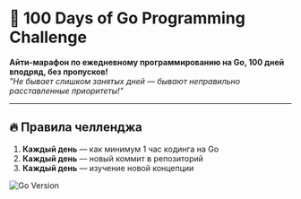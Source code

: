 # 🚀 100 Days of Go Programming Challenge

**Айти-марафон по ежедневному программированию на Go, 100 дней вподряд, без пропусков!**  
_"Не бывает слишком занятых дней — бывают неправильно расставленные приоритеты!"_

---

## 🔥 Правила челленджа

1. **Каждый день** — как минимум 1 час кодинга на Go
2. **Каждый день** — новый коммит в репозиторий
3. **Каждый день** — изучение новой концепции

![Go Version](https://img.shields.io/badge/go-1.24+-blue)
